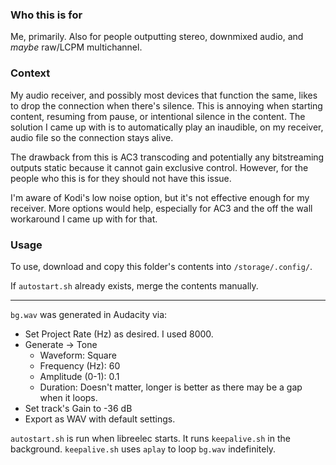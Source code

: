 ### Who this is for
Me, primarily. Also for people outputting stereo, downmixed audio, and *maybe* raw/LCPM multichannel.

### Context
My audio receiver, and possibly most devices that function the same, likes to drop the connection when there's silence. This is annoying when starting content, resuming from pause, or intentional silence in the content. The solution I came up with is to automatically play an inaudible, on my receiver, audio file so the connection stays alive. 

The drawback from this is AC3 transcoding and potentially any bitstreaming outputs static because it cannot gain exclusive control. However, for the people who this is for they should not have this issue.

I'm aware of Kodi's low noise option, but it's not effective enough for my receiver. More options would help, especially for AC3 and the off the wall workaround I came up with for that.

### Usage
To use, download and copy this folder's contents into `/storage/.config/`.

If `autostart.sh` already exists, merge the contents manually.

----

`bg.wav` was generated in Audacity via:
 - Set Project Rate (Hz) as desired. I used 8000.
 - Generate -> Tone
   - Waveform: Square
   - Frequency (Hz): 60
   - Amplitude (0-1): 0.1
   - Duration: Doesn't matter, longer is better as there may be a gap when it loops.
 - Set track's Gain to -36 dB
 - Export as WAV with default settings.

`autostart.sh` is run when libreelec starts. It runs `keepalive.sh` in the background.
`keepalive.sh` uses `aplay` to loop `bg.wav` indefinitely.
